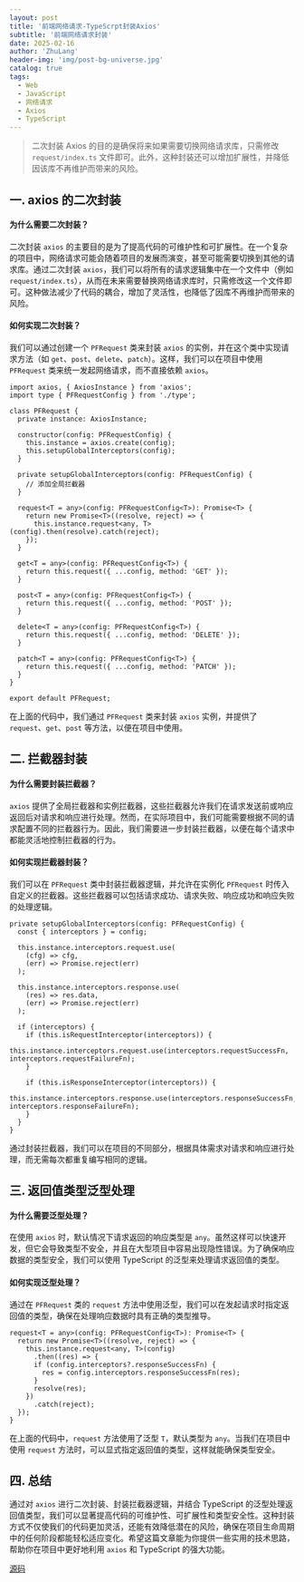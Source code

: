 ```yaml
---
layout: post
title: '前端网络请求-TypeScrpt封装Axios'
subtitle: '前端网络请求封装'
date: 2025-02-16
author: 'ZhuLang'
header-img: 'img/post-bg-universe.jpg'
catalog: true
tags:
  - Web
  - JavaScript
  - 网络请求
  - Axios
  - TypeScript
---
```


> 二次封装 Axios 的目的是确保将来如果需要切换网络请求库，只需修改 `request/index.ts` 文件即可。此外，这种封装还可以增加扩展性，并降低因该库不再维护而带来的风险。

## 一. axios 的二次封装

#### 为什么需要二次封装？

二次封装 `axios` 的主要目的是为了提高代码的可维护性和可扩展性。在一个复杂的项目中，网络请求可能会随着项目的发展而演变，甚至可能需要切换到其他的请求库。通过二次封装 `axios`，我们可以将所有的请求逻辑集中在一个文件中（例如 `request/index.ts`），从而在未来需要替换网络请求库时，只需修改这一个文件即可。这种做法减少了代码的耦合，增加了灵活性，也降低了因库不再维护而带来的风险。

#### 如何实现二次封装？

我们可以通过创建一个 `PFRequest` 类来封装 `axios` 的实例，并在这个类中实现请求方法（如 `get`、`post`、`delete`、`patch`）。这样，我们可以在项目中使用 `PFRequest` 类来统一发起网络请求，而不直接依赖 `axios`。

```tsx
import axios, { AxiosInstance } from 'axios';
import type { PFRequestConfig } from './type';

class PFRequest {
  private instance: AxiosInstance;

  constructor(config: PFRequestConfig) {
    this.instance = axios.create(config);
    this.setupGlobalInterceptors(config);
  }

  private setupGlobalInterceptors(config: PFRequestConfig) {
    // 添加全局拦截器
  }

  request<T = any>(config: PFRequestConfig<T>): Promise<T> {
    return new Promise<T>((resolve, reject) => {
      this.instance.request<any, T>(config).then(resolve).catch(reject);
    });
  }

  get<T = any>(config: PFRequestConfig<T>) {
    return this.request({ ...config, method: 'GET' });
  }

  post<T = any>(config: PFRequestConfig<T>) {
    return this.request({ ...config, method: 'POST' });
  }

  delete<T = any>(config: PFRequestConfig<T>) {
    return this.request({ ...config, method: 'DELETE' });
  }

  patch<T = any>(config: PFRequestConfig<T>) {
    return this.request({ ...config, method: 'PATCH' });
  }
}

export default PFRequest;
```

在上面的代码中，我们通过 `PFRequest` 类来封装 `axios` 实例，并提供了 `request`、`get`、`post` 等方法，以便在项目中使用。

## 二. 拦截器封装

#### 为什么需要封装拦截器？

`axios` 提供了全局拦截器和实例拦截器，这些拦截器允许我们在请求发送前或响应返回后对请求和响应进行处理。然而，在实际项目中，我们可能需要根据不同的请求配置不同的拦截器行为。因此，我们需要进一步封装拦截器，以便在每个请求中都能灵活地控制拦截器的行为。

#### 如何实现拦截器封装？

我们可以在 `PFRequest` 类中封装拦截器逻辑，并允许在实例化 `PFRequest` 时传入自定义的拦截器。这些拦截器可以包括请求成功、请求失败、响应成功和响应失败的处理逻辑。

```tsx
private setupGlobalInterceptors(config: PFRequestConfig) {
  const { interceptors } = config;

  this.instance.interceptors.request.use(
    (cfg) => cfg,
    (err) => Promise.reject(err)
  );

  this.instance.interceptors.response.use(
    (res) => res.data,
    (err) => Promise.reject(err)
  );

  if (interceptors) {
    if (this.isRequestInterceptor(interceptors)) {
      this.instance.interceptors.request.use(interceptors.requestSuccessFn, interceptors.requestFailureFn);
    }

    if (this.isResponseInterceptor(interceptors)) {
      this.instance.interceptors.response.use(interceptors.responseSuccessFn, 	  interceptors.responseFailureFn);
    }
  }
}
```

通过封装拦截器，我们可以在项目的不同部分，根据具体需求对请求和响应进行处理，而无需每次都重复编写相同的逻辑。

## 三. 返回值类型泛型处理

#### 为什么需要泛型处理？

在使用 `axios` 时，默认情况下请求返回的响应类型是 `any`。虽然这样可以快速开发，但它会导致类型不安全，并且在大型项目中容易出现隐性错误。为了确保响应数据的类型安全，我们可以使用 TypeScript 的泛型来处理请求返回值的类型。

#### 如何实现泛型处理？

通过在 `PFRequest` 类的 `request` 方法中使用泛型，我们可以在发起请求时指定返回值的类型，确保在处理响应数据时具有正确的类型推导。

```tsx
request<T = any>(config: PFRequestConfig<T>): Promise<T> {
  return new Promise<T>((resolve, reject) => {
    this.instance.request<any, T>(config)
      .then((res) => {
      if (config.interceptors?.responseSuccessFn) {
        res = config.interceptors.responseSuccessFn(res);
      }
      resolve(res);
    })
      .catch(reject);
  });
}
```

在上面的代码中，`request` 方法使用了泛型 `T`，默认类型为 `any`。当我们在项目中使用 `request` 方法时，可以显式指定返回值的类型，这样就能确保类型安全。

## 四. 总结

通过对 `axios` 进行二次封装、封装拦截器逻辑，并结合 TypeScript 的泛型处理返回值类型，我们可以显著提高代码的可维护性、可扩展性和类型安全性。这种封装方式不仅使我们的代码更加灵活，还能有效降低潜在的风险，确保在项目生命周期中的任何阶段都能轻松适应变化。希望这篇文章能为你提供一些实用的技术思路，帮助你在项目中更好地利用 `axios` 和 TypeScript 的强大功能。

[源码](https://github.com/RicardoPang/pf-vue3-ts-template/blob/main/src/service/index.ts)
